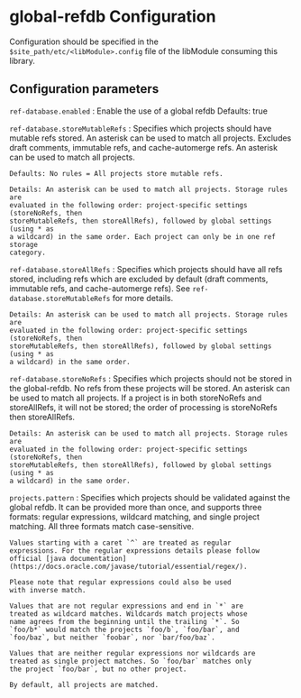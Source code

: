 
global-refdb Configuration
=========================

Configuration should be specified in the `$site_path/etc/<libModule>.config` file of
the libModule consuming this library.

## Configuration parameters

```ref-database.enabled```
:   Enable the use of a global refdb
    Defaults: true

```ref-database.storeMutableRefs```
:   Specifies which projects should have mutable refs stored. An asterisk can be
    used to match all projects. Excludes draft comments, immutable refs, and
    cache-automerge refs. An asterisk can be used to match all projects.

    Defaults: No rules = All projects store mutable refs.

    Details: An asterisk can be used to match all projects. Storage rules are
    evaluated in the following order: project-specific settings (storeNoRefs, then
    storeMutableRefs, then storeAllRefs), followed by global settings (using * as
    a wildcard) in the same order. Each project can only be in one ref storage
    category.

```ref-database.storeAllRefs```
:   Specifies which projects should have all refs stored, including refs which
    are excluded by default (draft comments, immutable refs, and cache-automerge
    refs). See ```ref-database.storeMutableRefs``` for more details.

    Details: An asterisk can be used to match all projects. Storage rules are
    evaluated in the following order: project-specific settings (storeNoRefs, then
    storeMutableRefs, then storeAllRefs), followed by global settings (using * as
    a wildcard) in the same order.

```ref-database.storeNoRefs```
:   Specifies which projects should not be stored in the global-refdb. No refs
    from these projects will be stored. An asterisk can be used to match all
    projects. If a project is in both storeNoRefs and storeAllRefs, it will not
    be stored; the order of processing is storeNoRefs then storeAllRefs.

    Details: An asterisk can be used to match all projects. Storage rules are
    evaluated in the following order: project-specific settings (storeNoRefs, then
    storeMutableRefs, then storeAllRefs), followed by global settings (using * as
    a wildcard) in the same order.

```projects.pattern```
:   Specifies which projects should be validated against the global refdb.
    It can be provided more than once, and supports three formats: regular
    expressions, wildcard matching, and single project matching. All three
    formats match case-sensitive.

    Values starting with a caret `^` are treated as regular
    expressions. For the regular expressions details please follow
    official [java documentation](https://docs.oracle.com/javase/tutorial/essential/regex/).

    Please note that regular expressions could also be used
    with inverse match.

    Values that are not regular expressions and end in `*` are
    treated as wildcard matches. Wildcards match projects whose
    name agrees from the beginning until the trailing `*`. So
    `foo/b*` would match the projects `foo/b`, `foo/bar`, and
    `foo/baz`, but neither `foobar`, nor `bar/foo/baz`.

    Values that are neither regular expressions nor wildcards are
    treated as single project matches. So `foo/bar` matches only
    the project `foo/bar`, but no other project.

    By default, all projects are matched.